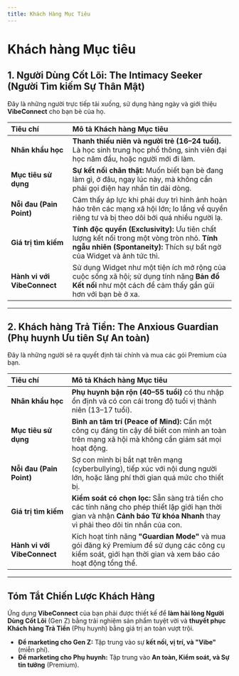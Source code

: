 ```yaml
---
title: Khách Hàng Mục Tiêu
---
```


# Khách hàng Mục tiêu

## 1. Người Dùng Cốt Lõi: The Intimacy Seeker (Người Tìm kiếm Sự Thân Mật)

Đây là những người trực tiếp tải xuống, sử dụng hàng ngày và giới thiệu **VibeConnect** cho bạn bè của họ.

| Tiêu chí                    | Mô tả Khách hàng Mục tiêu                                                                                                                                            |
| :-------------------------- | :------------------------------------------------------------------------------------------------------------------------------------------------------------------- |
| **Nhân khẩu học**           | **Thanh thiếu niên và người trẻ (16–24 tuổi).** Là học sinh trung học phổ thông, sinh viên đại học năm đầu, hoặc người mới đi làm.                                   |
| **Mục tiêu sử dụng**        | **Sự kết nối chân thật:** Muốn biết bạn bè đang làm gì, ở đâu, ngay lúc này, mà không cần phải gọi điện hay nhắn tin dài dòng.                                       |
| **Nỗi đau (Pain Point)**    | Cảm thấy áp lực khi phải duy trì hình ảnh hoàn hảo trên các mạng xã hội lớn; lo lắng về quyền riêng tư và bị theo dõi bởi quá nhiều người lạ.                        |
| **Giá trị tìm kiếm**        | **Tính độc quyền (Exclusivity):** Ưu tiên chất lượng kết nối trong một vòng tròn nhỏ. **Tính ngẫu nhiên (Spontaneity):** Thích sự bất ngờ của Widget và ảnh tức thì. |
| **Hành vi với VibeConnect** | Sử dụng Widget như một tiện ích mở rộng của cuộc sống xã hội; sử dụng tính năng **Bản đồ Kết nối** như một cách để cảm thấy gần gũi hơn với bạn bè ở xa.             |

---

## 2. Khách hàng Trả Tiền: The Anxious Guardian (Phụ huynh Ưu tiên Sự An toàn)

Đây là những người sẽ ra quyết định tài chính và mua các gói Premium của bạn.

| Tiêu chí                    | Mô tả Khách hàng Mục tiêu                                                                                                                                                       |
| :-------------------------- | :------------------------------------------------------------------------------------------------------------------------------------------------------------------------------ |
| **Nhân khẩu học**           | **Phụ huynh bận rộn (40–55 tuổi)** có thu nhập ổn định và có con cái trong độ tuổi vị thành niên (13–17 tuổi).                                                                  |
| **Mục tiêu sử dụng**        | **Bình an tâm trí (Peace of Mind):** Cần một công cụ đáng tin cậy để biết con mình an toàn trên mạng xã hội mà không cần giám sát mọi hoạt động.                                |
| **Nỗi đau (Pain Point)**    | Sợ con mình bị bắt nạt trên mạng (cyberbullying), tiếp xúc với nội dung người lớn, hoặc lãng phí thời gian quá mức cho thiết bị.                                                |
| **Giá trị tìm kiếm**        | **Kiểm soát có chọn lọc:** Sẵn sàng trả tiền cho các tính năng cho phép thiết lập giới hạn thời gian và nhận **Cảnh báo Từ khóa Nhanh** thay vì phải theo dõi tin nhắn của con. |
| **Hành vi với VibeConnect** | Kích hoạt tính năng **"Guardian Mode"** và mua gói đăng ký Premium để sử dụng các công cụ kiểm soát, giới hạn thời gian và xem báo cáo hoạt động tổng thể.                      |

---

## Tóm Tắt Chiến Lược Khách Hàng

Ứng dụng **VibeConnect** của bạn phải được thiết kế để **làm hài lòng Người Dùng Cốt Lõi** (Gen Z) bằng trải nghiệm sản phẩm tuyệt vời và **thuyết phục Khách hàng Trả Tiền** (Phụ huynh) bằng giá trị an toàn vượt trội.

- **Để marketing cho Gen Z:** Tập trung vào sự **kết nối, vị trí, và "Vibe"** (miễn phí).
- **Để marketing cho Phụ huynh:** Tập trung vào **An toàn, Kiểm soát, và Sự tin tưởng** (Premium).
